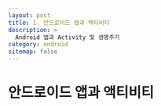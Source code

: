```yaml
---
layout: post
title: 1. 안드로이드 앱과 액티비티
description: >
  Android 앱과 Activity 및 생명주기
category: android
sitemap: false
---
```


# 안드로이드 앱과 액티비티